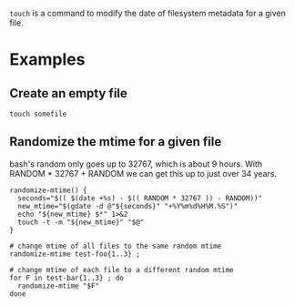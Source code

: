 `touch` is a command to modify the date of filesystem metadata for a given file.

# Examples

## Create an empty file

`touch somefile`

## Randomize the mtime for a given file

bash's random only goes up to 32767, which is about 9 hours. With RANDOM * 32767 + RANDOM we can get this up to just over 34 years.

```
randomize-mtime() {
  seconds="$(( $(date +%s) - $(( RANDOM * 32767 )) - RANDOM))"
  new_mtime="$(gdate -d @"${seconds}" "+%Y%m%d%H%M.%S")"
  echo "${new_mtime} $*" 1>&2
  touch -t -m "${new_mtime}" "$@"
}

# change mtime of all files to the same random mtime
randomize-mtime test-foo{1..3} ;

# change mtime of each file to a different random mtime
for F in test-bar{1..3} ; do
  randomize-mtime "$F"
done
```
